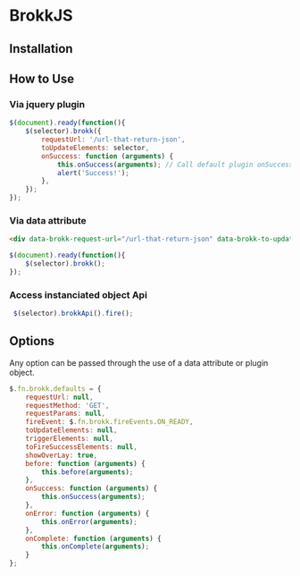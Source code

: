 # BrokkJS

## Installation

## How to Use

### Via jquery plugin

```javascript
$(document).ready(function(){
    $(selector).brokk({
        requestUrl: '/url-that-return-json',
        toUpdateElements: selector,
        onSuccess: function (arguments) {
            this.onSuccess(arguments); // Call default plugin onSuccess callback
            alert('Success!');
        },
    });
});
```

### Via data attribute

```html
<div data-brokk-request-url="/url-that-return-json" data-brokk-to-update-elements="this"></div>
```

```javascript
$(document).ready(function(){
    $(selector).brokk();
});
```

### Access instanciated object Api
```javascript
 $(selector).brokkApi().fire();
```

## Options

Any option can be passed through the use of a data attribute or plugin object.

```javascript
$.fn.brokk.defaults = {
    requestUrl: null,
    requestMethod: 'GET',
    requestParams: null,
    fireEvent: $.fn.brokk.fireEvents.ON_READY,
    toUpdateElements: null,
    triggerElements: null,
    toFireSuccessElements: null,
    showOverLay: true,
    before: function (arguments) {
        this.before(arguments);
    },
    onSuccess: function (arguments) {
        this.onSuccess(arguments);
    },
    onError: function (arguments) {
        this.onError(arguments);
    },
    onComplete: function (arguments) {
        this.onComplete(arguments);
    }
};
```
